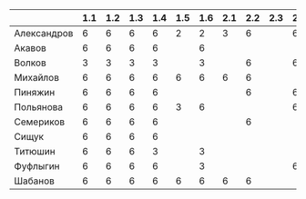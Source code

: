 |           |1.1|1.2|1.3|1.4|1.5|1.6|2.1|2.2|2.3|2.4|2.5|           |3.1|3.2|3.3|4.1|4.2|4.3|4.4|4.5|           |5.1|5.2|5.3|5.4|5.5|6.1|6.2|6.3|6.4|6.5|           |7.1|7.2|7.3|7.4|7.5|
|-----------|---|---|---|---|---|---|---|---|---|---|---|-----------|---|---|---|---|---|---|---|---|-----------|---|---|---|---|---|---|---|---|---|---|-----------|---|---|---|---|---|
|Александров| 6 | 6 | 6 | 6 | 2 | 2 | 3 | 6 |   | 6 | 3 |Александров| 6 |   |   |   |   |   |   |   |Александров|   |   |   |   |   |   |   |   |   |   |Александров|   |   |   |   |   |
|Акавов     | 6 | 6 | 6 | 6 |   | 6 |   |   |   |   |   |Акавов     |   |   |   |   |   |   |   |   |Акавов     |   |   |   |   |   |   |   |   |   |   |Акавов     |   |   |   |   |   |
|Волков     | 3 | 3 | 3 | 3 |   | 3 |   | 6 |   | 6 |   |Волков     | 3 | 3 |   | 6 | 6 | 6 | 6 |   |Волков     | 6 | 6 | 6 | 6 |   | 6 | 6 | 6 | 6 | 3 |Волков     |   |   |   |   |   |
|Михайлов   | 6 | 6 | 6 | 6 | 6 | 6 | 6 | 6 |   |   |   |Михайлов   | 3 |   |   | 6 | 6 | 3 |   |   |Михайлов   | 6 |   | 6 |   |   | 6 | 6 | 6 | 6 |   |Михайлов   | 6 |   |   | 6 |   |
|Пиняжин    | 6 | 6 | 6 | 6 |   |   |   | 6 |   | 6 |   |Пиняжин    | 6 | 3 | 3 | 6 | 6 | 3 |   |   |Пиняжин    | 6 | 6 | 6 | 6 |   | 6 | 6 |   | 6 |   |Пиняжин    | 6 |   |   | 6 |   |
|Польянова  | 6 | 6 | 6 | 6 | 3 | 6 |   |   |   | 6 |   |Польянова  |   |   |   |   |   |   |   |   |Польянова  |   |   |   |   |   |   |   |   |   |   |Польянова  |   |   |   |   |   |
|Семериков  | 6 | 6 | 6 | 6 |   |   |   | 6 |   |   |   |Семериков  | 6 | 6 | 3 | 6 | 6 | 6 | 6 | 6 |Семериков  |   | 6 |   | 6 |   | 6 | 6 | 6 | 6 | 6 |Семериков  | 6 |   | 6 | 6 |   |
|Сищук      | 6 | 6 | 6 | 6 |   |   |   |   |   |   |   |Сищук      |   |   |   |   |   |   |   |   |Сищук      |   |   |   |   |   |   |   |   |   |   |Сищук      |   |   |   |   |   |
|Титюшин    | 6 | 6 | 6 | 3 |   | 3 |   |   |   |   |   |Титюшин    | 3 | 2 |   |   |   |   |   |   |Титюшин    | 2 | 2 |   |   |   |   |   |   |   |   |Титюшин    |   |   |   |   |   |
|Фуфлыгин   | 6 | 6 | 6 | 6 |   | 3 |   |   |   | 6 |   |Фуфлыгин   | 3 | 3 | 3 | 3 | 3 | 3 |   | 3 |Фуфлыгин   | 6 | 6 |   | 6 |   |   | 6 |   | 6 |   |Фуфлыгин   |   |   |   |   |   |
|Шабанов    | 6 | 6 | 6 | 6 | 6 | 6 | 6 | 6 |   |   |   |Шабанов    |   |   |   |   |   |   |   |   |Шабанов    | 6 | 6 |   |   |   | 6 | 6 |   | 6 |   |Шабанов    |   |   |   |   |   |
